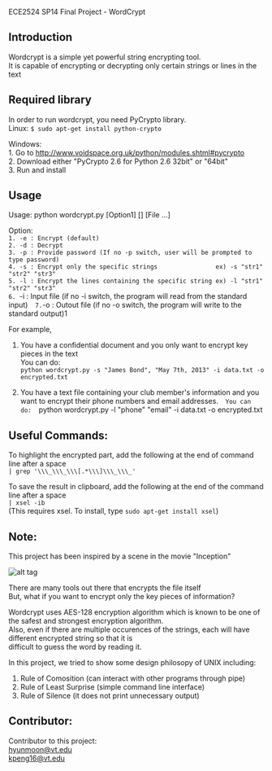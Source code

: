 ECE2524 SP14
Final Project - WordCrypt  

## Introduction
Wordcrypt is a simple yet powerful string encrypting tool.  
It is capable of encrypting or decrypting only certain strings or lines in the text 

## Required library
In order to run wordcrypt, you need PyCrypto library.  
Linux:
    `$ sudo apt-get install python-crypto`
    
Windows:  
    1. Go to http://www.voidspace.org.uk/python/modules.shtml#pycrypto  
    2. Download either "PyCrypto 2.6 for Python 2.6 32bit" or "64bit"  
    3. Run and install 

## Usage

Usage: python wordcrypt.py [Option1] [] [File ...]  

Option:  
    `1. -e : Encrypt (default)`  
    `2. -d : Decrypt`  
    `3. -p : Provide password (If no -p switch, user will be prompted to type password)`  
    `4. -s : Encrypt only the specific strings                ex) -s "str1" "str2" "str3"`  
    `5. -l : Encrypt the lines containing the specific string ex) -l "str1" "str2" "str3"`  
    `6. `-i : Input file (if no -i switch, the program will read from the standard input)`  
    7. `-o : Outout file (if no -o switch, the program will write to the standard output)1  

For example,  

1. You have a confidential document and you only want to encrypt key pieces in the text  
You can do:  
	`python wordcrypt.py -s "James Bond", "May 7th, 2013" -i data.txt -o encrypted.txt`  

2. You have a text file containing your club member's information and you want to encrypt their phone numbers and email addresses.`  
You can do:  
	`python wordcrypt.py -l "phone" "email" -i data.txt -o encrypted.txt 
	
	
     
## Useful Commands:
To highlight the encrypted part, add the following at the end of command line after a space  
    `| grep '\\\_\\\_\\\[.*\\\]\\\_\\\_'`  
      
To save the result in clipboard, add the following at the end of the command line after a space  
    `| xsel -ib`  
    (This requires xsel. To install, type ` sudo apt-get install xsel `)  

	
## Note:
This project has been inspired by a scene in the movie "Inception"

![alt tag](https://lh6.googleusercontent.com/-0Y3geyRNkno/U2llsZB5_sI/AAAAAAAAAjE/g10k74Zp2hc/w587-h450-no/Resizedd_capture_001.png)


There are many tools out there that encrypts the file itself  
But, what if you want to encrypt only the key pieces of information?  

Wordcrypt uses AES-128 encryption algorithm which is known to be one of the safest and strongest encryption algorithm.  
Also, even if there are multiple occurences of the strings, each will have different encrypted string so that it is  
difficult to guess the word by reading it.  

In this project, we tried to show some design philosopy of UNIX including:  

1. Rule of Comosition (can interact with other programs through pipe)  
2. Rule of Least Surprise (simple command line interface)  
3. Rule of Silence (it does not print unnecessary output)  

## Contributor:
Contributor to this project:  
hyunmoon@vt.edu  
kpeng16@vt.edu  